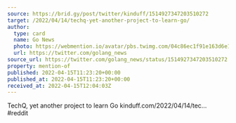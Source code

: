 ```yaml
---
source: https://brid.gy/post/twitter/kinduff/1514927347203510272
target: /2022/04/14/techq-yet-another-project-to-learn-go/
author:
  type: card
  name: Go News
  photo: https://webmention.io/avatar/pbs.twimg.com/04c86ec1f91e163d6e1134aa72c3e803e9de5da6a57e0554aea05b5048be8471.jpg
  url: https://twitter.com/golang_news
source_url: https://twitter.com/golang_news/status/1514927347203510272
property: mention-of
published: 2022-04-15T11:23:20+00:00
published_at: 2022-04-15T11:23:20+00:00
received_at: 2022-04-15T12:04:03Z
---
```


TechQ, yet another project to learn Go kinduff.com/2022/04/14/tec… #reddit